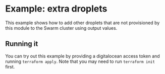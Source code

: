 # Example: extra droplets

This example shows how to add other droplets that are not provisioned by this module to the Swarm cluster using output values.

## Running it

You can try out this example by providing a digitalocean access token and running `terraform apply`. Note that you may need to run `terraform init` first.
